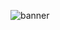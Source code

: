 ![banner](https://github.com/typst-community/.github/assets/69181766/9f48b467-c942-4190-a487-e3a1f5f810d9)
